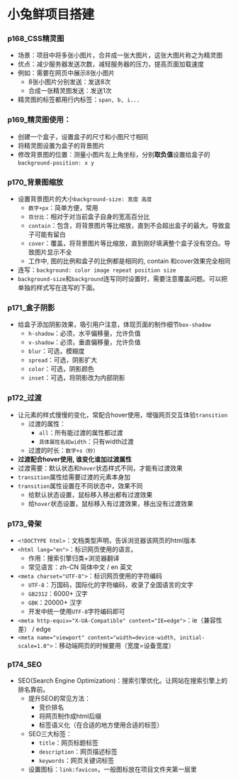 # 小兔鲜项目搭建

### p168_CSS精灵图
- 场景：项目中将多张小图片，合并成一张大图片，这张大图片称之为精灵图
- 优点：减少服务器发送次数，减轻服务器的压力，提高页面加载速度
- 例如：需要在网页中展示8张小图片
    - 8张小图片分别发送：发送8次
    - 合成一张精灵图发送：发送1次
- 精灵图的标签都用行内标签：`span, b, i...`

### p169_精灵图使用：
- 创建一个盒子，设置盒子的尺寸和小图尺寸相同
- 将精灵图设置为盒子的背景图片
- 修改背景图的位置：测量小图片左上角坐标，分别**取负值**设置给盒子的`background-position: x y`

### p170_背景图缩放
- 设置背景图片的大小`background-size: 宽度 高度`
    - `数字+px`：简单方便，常用
    - `百分比`：相对于对当前盒子自身的宽高百分比
    - `contain`：包含，将背景图片等比缩放，直到不会超出盒子的最大。导致盒子可能有留白
    - `cover`：覆盖，将背景图片等比缩放，直到刚好填满整个盒子没有空白。导致图片显示不全
    - 工作中, 图的比例和盒子的比例都是相同的, contain 和cover效果完全相同
- 连写：`background: color image repeat position size`
- `background-size`和`background`连写同时设置时，需要注意覆盖问题。可以把单独的样式写在连写的下面。

### p171_盒子阴影
- 给盒子添加阴影效果，吸引用户注意，体现页面的制作细节`box-shadow`
    - `h-shadow`：必须，水平偏移量，允许负值
    - `v-shadow`：必须，垂直偏移量，允许负值
    - `blur`：可选，模糊度
    - `spread`：可选，阴影扩大
    - `color`：可选，阴影颜色
    - `inset`：可选，将阴影改为内部阴影

### p172_过渡
- 让元素的样式慢慢的变化，常配合hover使用，增强网页交互体验`transition`
    - 过渡的属性：
        - `all`：所有能过渡的属性都过渡
        - `具体属性名如width`：只有width过渡
    - 过渡的时长：`数字+s（秒）`
- **过渡配合hover使用, 谁变化谁加过渡属性**
- 过渡需要：默认状态和`hover`状态样式不同，才能有过渡效果
- `transition`属性给需要过渡的元素本身加
- `transition`属性设置在不同状态中，效果不同
    - 给默认状态设置，鼠标移入移出都有过渡效果
    - 给`hover`状态设置，鼠标移入有过渡效果，移出没有过渡效果

### p173_骨架
- `<!DOCTYPE html>`：文档类型声明，告诉浏览器该网页的html版本
- `<html lang="en">`：标识网页使用的语言。
    - 作用：搜索引擎归类+浏览器翻译
    - 常见语言：zh-CN 简体中文 / en 英文
- `<meta charset="UTF-8">`：标识网页使用的字符编码
    - `UTF-8`：万国码，国际化的字符编码，收录了全国语言的文字
    - `GB2312`：6000+ 汉字
    - `GBK`：20000+ 汉字
    - 开发中统一使用`UTF-8`字符编码即可
- `<meta http-equiv="X-UA-Compatible" content="IE=edge">`：ie（兼容性差） / edge
- `<meta name="viewport" content="width=device-width, initial-scale=1.0">`：移动端网页的时候要用（宽度=设备宽度）

### p174_SEO
- SEO(Search Engine Optimization)：搜索引擎优化。让网站在搜索引擎上的排名靠前。
    - 提升SEO的常见方法：
        - 竞价排名
        - 将网页制作成html后缀
        - 标签语义化（在合适的地方使用合适的标签）
    - SEO三大标签：
        - `title`：网页标题标签
        - `description`：网页描述标签
        - `keywords`：网页关键词标签
    - 设置图标：`link:favicon`，一般图标放在项目文件夹第一层里